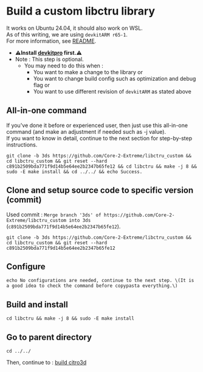 # Build a custom libctru library

It works on Ubuntu 24.04, it should also work on WSL. \
As of this writing, we are using `devkitARM r65-1`. \
For more information, see [README](../README.md#build).

* **⚠️Install [devkitpro](_devkitpro_install.md) first.⚠️**
* Note : This step is optional.
	* You may need to do this when :
		* You want to make a change to the library or
		* You want to change build config such as optimization and debug flag or
		* You want to use different revision of `devkitARM` as stated above

## All-in-one command
If you've done it before or experienced user, then just use this all-in-one command (and make an adjustment if needed such as -j value). \
If you want to know in detail, continue to the next section for step-by-step instructions.
```
git clone -b 3ds https://github.com/Core-2-Extreme/libctru_custom && cd libctru_custom && git reset --hard c891b2509bda771f9d14b5e64ee2b2347b65fe12 && cd libctru && make -j 8 && sudo -E make install && cd ../../ && echo Success.
```

## Clone and setup source code to specific version (commit)
Used commit : `Merge branch '3ds' of https://github.com/Core-2-Extreme/libctru_custom into 3ds` (`c891b2509bda771f9d14b5e64ee2b2347b65fe12`).
```
git clone -b 3ds https://github.com/Core-2-Extreme/libctru_custom && cd libctru_custom && git reset --hard c891b2509bda771f9d14b5e64ee2b2347b65fe12
```

## Configure
```
echo No configurations are needed, continue to the next step. \(It is a good idea to check the command before copypasta everything.\)
```

## Build and install
```
cd libctru && make -j 8 && sudo -E make install
```

## Go to parent directory
```
cd ../../
```

Then, continue to : [build citro3d](citro3d_build.md)
